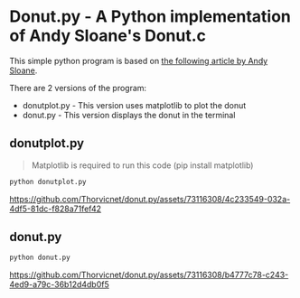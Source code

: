 # Donut.py - A Python implementation of Andy Sloane's Donut.c


This simple python program is based on [the following article by Andy Sloane](https://www.a1k0n.net/2011/07/20/donut-math.html).


There are 2 versions of the program:
- donutplot.py - This version uses matplotlib to plot the donut 
- donut.py - This version displays the donut in the terminal

## donutplot.py

> Matplotlib is required to run this code (pip install matplotlib)

```bash
python donutplot.py
```

https://github.com/Thorvicnet/donut.py/assets/73116308/4c233549-032a-4df5-81dc-f828a71fef42

## donut.py

```bash
python donut.py
```

https://github.com/Thorvicnet/donut.py/assets/73116308/b4777c78-c243-4ed9-a79c-36b12d4db0f5


